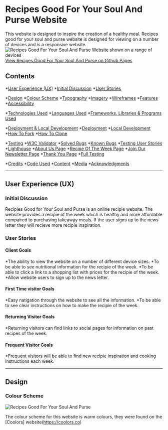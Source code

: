 # Recipes Good For Your Soul And Purse Website

This website is designed to inspire the creation of a healthy meal. Recipes good for your soul and purse website is designed for viewing on a number of devices and is a responsive website.
![Recipes Good For Your Soul And Purse Website shown on a range of devices](assets/images/recipesgoodforyoursouldandpursewebsite.png)
[View Recipes Good For Your Soul And Purse on Github Pages](https://pages.github.com/)

## Contents

*[User Experience (UX)](#User-Experience-(UX))
 *[Initial Discussion](#Initial-Discussion)
 *[User Stories](#User-Stories)

*[Design](#Design)
 *[Colour Scheme](#Colour-Scheme)
 *[Typography](#Typography)
 *[Imagery](#Imagery)
 *[Wireframes](#Wireframes)
 *[Features](#Features)
 *[Accessibility](#Accessibility)

*[Technologies Used](#Technologies-Used)
 *[Languages Used](#Languages-Used)
 *[Frameworks, Libraries & Programs Used](Frameworks,-Libraries-&-Programs-Used)
 
*[Deployment & Local Development](#Deployment-&-Local-Development)
 *[Deployment](#Deployment)
 *[Local Development](#Local-Development)
  *[How To Fork](#How-To-Fork)
  *[How To Clone](#How-To-Clone)
  
*[Testing](#Testing)
 *[W3C Validator](#W3C-Validator)
 *[Solved Bugs](#Solved-Bugs)
 *[Known Bugs](#Known-Bugs)
 *[Testing User Stories](#Testing-User-Stories)
 *[Lighthouse](#Lighthouse)
  *[About Us Page](#About-Us-Page)
  *[Recipe Of The Week Page](#Recipe-Of-The-Week-Page)
  *[Join Our Newsletter Page](#Join-Our-Newsletter-Page)
  *[Thank You Page](#Thank-You-Page)
 *[Full Testing](#Full-Testing)
 
*[Credits](#Credits)
 *[Code Used](#Code-Used)
 *[Content](#Content)
 *[Media](#Media)
 *[Acknowledgments](#Acknowledgments)

- - - 

## User Experience (UX)

### Initial Discussion

Recipies Good for Your Soul and Purse is an online recipie website. The website provides a recipie of the week which is healthy and more affordable compaired to purchasing takeaway meals. If the user signs up to the news letter they will recieve more recipie inspiration.

### User Stories

#### Client Goals 
*The ability to view the website on a number of different device sizes.
*To be able to see nutritional information for the recipie of the week.
*To be able to click a link to a shopping list with prices for the recipie of the week.
*Allow website users to sign up to the news letter.

#### First Time visitor Goals 

*Easy natigation through the website to see all the information.
*To be able to see clear instructions on how to make the recipie of the week.

#### Returning Visitor Goals

*Returning visitors can find links to social pages for information on past recipes of the week.
  
#### Frequent Visitor Goals 

*Frequent visitors will be able to find new recipie inspiration and cooking instructions each week.

- - -

## Design 

### Colour Scheme

![Recipes Good For Your Soul And Purse](images/colourscheme.png)

The colour scheme for this website is warm colours, they were found on the [Coolors] website(https://coolors.co)

